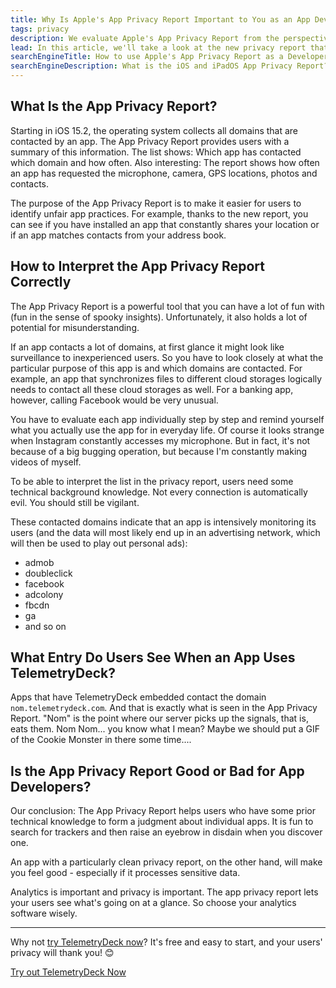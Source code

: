 ```yaml
---
title: Why Is Apple's App Privacy Report Important to You as an App Developer?
tags: privacy
description: We evaluate Apple's App Privacy Report from the perspective of app developers and explain common misconceptions.
lead: In this article, we'll take a look at the new privacy report that Apple is making available to iPhone users. We are particularly interested in. What are the implications of this feature for app developers?
searchEngineTitle: How to use Apple's App Privacy Report as a Developer
searchEngineDescription: What is the iOS and iPadOS App Privacy Report? And how to use it as a privacy orientated app developer?
---
```


## What Is the App Privacy Report?

Starting in iOS 15.2, the operating system collects all domains that are contacted by an app. The App Privacy Report provides users with a summary of this information. The list shows: Which app has contacted which domain and how often. Also interesting: The report shows how often an app has requested the microphone, camera, GPS locations, photos and contacts.

The purpose of the App Privacy Report is to make it easier for users to identify unfair app practices. For example, thanks to the new report, you can see if you have installed an app that constantly shares your location or if an app matches contacts from your address book.

## How to Interpret the App Privacy Report Correctly

The App Privacy Report is a powerful tool that you can have a lot of fun with (fun in the sense of spooky insights). Unfortunately, it also holds a lot of potential for misunderstanding.

If an app contacts a lot of domains, at first glance it might look like surveillance to inexperienced users. So you have to look closely at what the particular purpose of this app is and which domains are contacted. For example, an app that synchronizes files to different cloud storages logically needs to contact all these cloud storages as well. For a banking app, however, calling Facebook would be very unusual.

You have to evaluate each app individually step by step and remind yourself what you actually use the app for in everyday life. Of course it looks strange when Instagram constantly accesses my microphone. But in fact, it's not because of a big bugging operation, but because I'm constantly making videos of myself.

To be able to interpret the list in the privacy report, users need some technical background knowledge. Not every connection is automatically evil. You should still be vigilant.

These contacted domains indicate that an app is intensively monitoring its users (and the data will most likely end up in an advertising network, which will then be used to play out personal ads):

- admob
- doubleclick
- facebook
- adcolony
- fbcdn
- ga
- and so on

## What Entry Do Users See When an App Uses TelemetryDeck?

Apps that have TelemetryDeck embedded contact the domain `nom.telemetrydeck.com`. And that is exactly what is seen in the App Privacy Report. "Nom" is the point where our server picks up the signals, that is, eats them. Nom Nom... you know what I mean? Maybe we should put a GIF of the Cookie Monster in there some time....

## Is the App Privacy Report Good or Bad for App Developers?

Our conclusion: The App Privacy Report helps users who have some prior technical knowledge to form a judgment about individual apps. It is fun to search for trackers and then raise an eyebrow in disdain when you discover one.

An app with a particularly clean privacy report, on the other hand, will make you feel good - especially if it processes sensitive data.

Analytics is important and privacy is important. The app privacy report lets your users see what's going on at a glance. So choose your analytics software wisely.

---

Why not [try TelemetryDeck now](https://dashboard.telemetrydeck.com/registration/organization?source=doc_att)? It's free and easy to start, and your users' privacy will thank you! 😊

<a class="nav-btn btn btn-gradient text-white" href="https://dashboard.telemetrydeck.com/registration/organization?source=doc_att">Try out TelemetryDeck Now</a>
